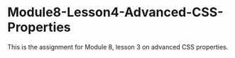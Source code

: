 # Module8-Lesson4-Advanced-CSS-Properties

This is the assignment for Module 8, lesson 3 on advanced CSS properties.
